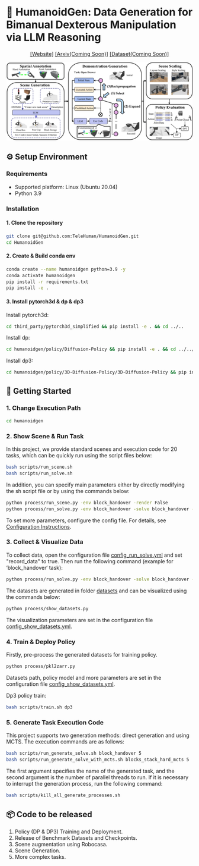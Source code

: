 # 🤖 **HumanoidGen: Data Generation for Bimanual Dexterous Manipulation via LLM Reasoning**

<div align="center">

[[Website]](https://humanoidgen.github.io/)
[[Arxiv(Coming Soon)]]()
[[Dataset(Coming Soon)]]()

<img src="./web/main_pipline.png"/>

</div>

## ⚙️ **Setup Environment**

### **Requirements**

* Supported platform: Linux (Ubuntu 20.04)
* Python 3.9

### **Installation**

#### 1. **Clone the repository**

```sh
git clone git@github.com:TeleHuman/HumanoidGen.git
cd HumanoidGen
```

#### 2. **Create & Build conda env**

```sh
conda create --name humanoidgen python=3.9 -y
conda activate humanoidgen
pip install -r requirements.txt
pip install -e .
```

#### 3. **Install pytorch3d & dp & dp3**

Install pytorch3d:

```sh
cd third_party/pytorch3d_simplified && pip install -e . && cd ../..
```

Install dp:

```sh
cd humanoidgen/policy/Diffusion-Policy && pip install -e . && cd ../../..
```

Install dp3:

```sh
cd humanoidgen/policy/3D-Diffusion-Policy/3D-Diffusion-Policy && pip install -e . && cd ../../../..
```

## 🚀 **Getting Started**

### 1. **Change Execution Path**

```sh
cd humanoidgen
```

### 2. **Show Scene & Run Task**

In this project, we provide standard scenes and execution code for 20 tasks, which can be quickly run using the script files below:

```sh
bash scripts/run_scene.sh
bash scripts/run_solve.sh
```

In addition, you can specify main parameters either by directly modifying the sh script file or by using the commands below:

```sh
python process/run_scene.py -env block_handover -render False
python process/run_solve.py -env block_handover -solve block_handover -render False
```

To set more parameters, configure the config file. For details, see [Configuration Instructions](./CONFIGURATION.md).

### 3. **Collect & Visualize Data**

To collect data, open the configuration file [config_run_solve.yml](./humanoidgen/config/config_run_solve.yml) and set "record\_data" to true. Then run the following command (example for ‘block_handover‘ task):

```sh
python process/run_solve.py -env block_handover -solve block_handover -render False
```

The datasets are generated in folder [datasets](./humanoidgen/datasets) and can be visualized using the commands below:

```sh
python process/show_datasets.py
```

The visualization parameters are set in the configuration file [config\_show\_datasets.yml](./humanoidgen/config/config_show_datasets.yml).

### 4. **Train & Deploy Policy**

Firstly, pre-process the generated datasets for training policy. 

```sh
python process/pkl2zarr.py
```

Datasets path, policy model and more parameters are set in the configuration file [config\_show\_datasets.yml](./humanoidgen/config/config_show_datasets.yml).

Dp3 policy train:

```sh
bash scripts/train.sh dp3
```



### 5. **Generate Task Execution Code**

This project supports two generation methods: direct generation and using MCTS. The execution commands are as follows:

```sh
bash scripts/run_generate_solve.sh block_handover 5
bash scripts/run_generate_solve_with_mcts.sh blocks_stack_hard_mcts 5
```

The first argument specifies the name of the generated task, and the second argument is the number of parallel threads to run. If it is necessary to interrupt the generation process, run the following command:

```sh
bash scripts/kill_all_generate_processes.sh
```

## 📦 **Code to be released**

1. Policy (DP & DP3) Training and Deployment.
2. Release of Benchmark Datasets and Checkpoints.
3. Scene augmentation using Robocasa.
4. Scene Generation.
5. More complex tasks.

